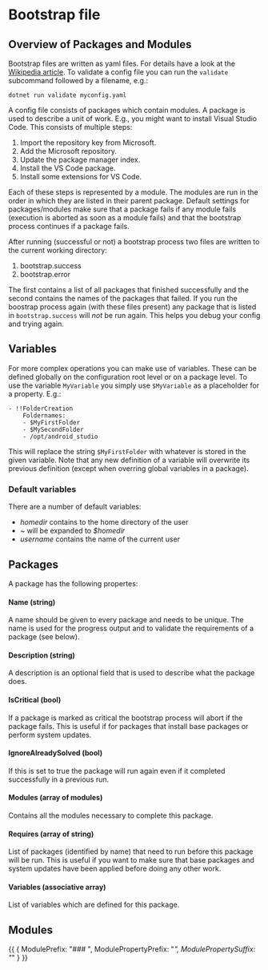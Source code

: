 # Bootstrap file

## Overview of Packages and Modules
Bootstrap files are written as yaml files. For details have a look at the [Wikipedia article][1].
To validate a config file you can run the ```validate``` subcommand followed by a filename, e.g.:

	dotnet run validate myconfig.yaml

A config file consists of packages which contain modules. A package is used to describe a unit of work. E.g., you might want to install Visual Studio Code. This consists of multiple steps:

1. Import the repository key from Microsoft.
2. Add the Microsoft repository.
3. Update the package manager index.
4. Install the VS Code package.
5. Install some extensions for VS Code.

Each of these steps is represented by a module. The modules are run in the order in which they are listed in their parent package. Default settings for packages/modules make sure that a package fails if any module fails (execution is aborted as soon as a module fails) and that the bootstrap process continues if a package fails.

After running (successful or not) a bootstrap process two files are written to the current working directory:

1. bootstrap.success
2. bootstrap.error

The first contains a list of all packages that finished successfully and the second contains the names of the packages that failed. If you run the boostrap process again (with these files present) any package that is listed in ```bootstrap.success``` will *not* be run again. This helps you debug your config and trying again.


## Variables
For more complex operations you can make use of variables. These can be defined globally on the configuration root level or on a package level. To use the variable ```MyVariable```  you simply use ```$MyVariable``` as a placeholder for a property. E.g.:

	- !!FolderCreation
		Foldernames:
		- $MyFirstFolder
		- $MySecondFolder
		- /opt/android_studio	

This will replace the string ```$MyFirstFolder``` with whatever is stored in the given variable. Note that any new definition of a variable will overwrite its previous definition (except when overring global variables in a package).

### Default variables
There are a number of default variables:

* _homedir_ contains to the home directory of the user
* _~_ will be expanded to _$homedir_
* _username_ contains the name of the current user

## Packages

A package has the following propertes:

#### Name (string)
A name should be given to every package and needs to be unique. The name is used for the progress output and to validate the requirements of a package (see below).

#### Description (string)
A description is an optional field that is used to describe what the package does.

#### IsCritical (bool)
If a package is marked as critical the bootstrap process will abort if the package fails. This is useful if for packages that install base packages or perform system updates.

#### IgnoreAlreadySolved (bool)
If this is set to true the package will run again even if it completed successfully in a previous run.

#### Modules (array of modules)
Contains all the modules necessary to complete this package.

#### Requires (array of string)
List of packages (identified by name) that need to run before this package will be run. This is useful if you want to make sure that base packages and system updates have been applied before doing any other work.

#### Variables (associative array)
List of variables which are defined for this package.

## Modules
{{
{
	ModulePrefix: "### ",
	ModulePropertyPrefix: "*",
	ModulePropertySuffix: "*"
}
}}

[1]: https://en.wikipedia.org/wiki/YAML
